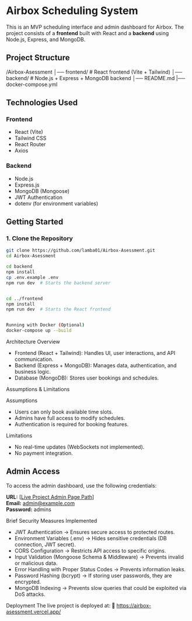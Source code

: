 # Airbox Scheduling System

This is an MVP scheduling interface and admin dashboard for Airbox. The project consists of a **frontend** built with React and a **backend** using Node.js, Express, and MongoDB.

## **Project Structure**

/Airbox-Asessment
│── frontend/ # React frontend (Vite + Tailwind)
│── backend/ # Node.js + Express + MongoDB backend
│── README.md
|── docker-compose.yml

## **Technologies Used**

### **Frontend**

- React (Vite)
- Tailwind CSS
- React Router
- Axios

### **Backend**

- Node.js
- Express.js
- MongoDB (Mongoose)
- JWT Authentication
- dotenv (for environment variables)

## **Getting Started**

### **1. Clone the Repository**

```sh
git clone https://github.com/lamba01/Airbox-Asessment.git
cd Airbox-Asessment

cd backend
npm install
cp .env.example .env
npm run dev  # Starts the backend server


cd ../frontend
npm install
npm run dev  # Starts the React frontend


Running with Docker (Optional)
docker-compose up --build

```

Architecture Overview

- Frontend (React + Tailwind): Handles UI, user interactions, and API communication.
- Backend (Express + MongoDB): Manages data, authentication, and business logic.
- Database (MongoDB): Stores user bookings and schedules.

Assumptions & Limitations

Assumptions

- Users can only book available time slots.
- Admins have full access to modify schedules.
- Authentication is required for booking features.

Limitations

- No real-time updates (WebSockets not implemented).
- No payment integration.

## Admin Access

To access the admin dashboard, use the following credentials:

**URL:** [[Live Project Admin Page Path](https://airbox-asessment.vercel.app/admin)]  
**Email:** admin@example.com  
**Password:** admins

Brief Security Measures Implemented

- JWT Authentication → Ensures secure access to protected routes.
- Environment Variables (.env) → Hides sensitive credentials (DB connection, JWT secret).
- CORS Configuration → Restricts API access to specific origins.
- Input Validation (Mongoose Schema & Middleware) → Prevents invalid or malicious data.
- Error Handling with Proper Status Codes → Prevents information leaks.
- Password Hashing (bcrypt) → If storing user passwords, they are encrypted.
- MongoDB Indexing → Prevents slow queries that could be exploited via DoS attacks.

Deployment
The live project is deployed at:
🔗 https://airbox-asessment.vercel.app/
